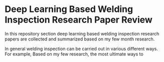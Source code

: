 # Deep Learning Based Welding Inspection Research Paper Review

In this repository section deep learning based welding inspection research papers are collected and summarized based on my few month research.

In general welding inspection can be carried out in various different ways. For example, 
Based on my few research, the most ultimate ways to 


